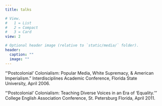 ```yaml
---
title: talks

# View.
#   1 = List
#   2 = Compact
#   3 = Card
view: 2

# Optional header image (relative to `static/media/` folder).
header:
  caption: ""
  image: ""
---
```


“‘Postcolonial’ Colonialism: Popular Media, White Supremacy, & American Imperialism.” Interdisciplines Academic Conference, Florida State University, April 2006. 

“‘Postcolonial’ Colonialism: Teaching Diverse Voices in an Era of ‘Equality.’” College English Association Conference, St. Petersburg Florida, April 2011. 
